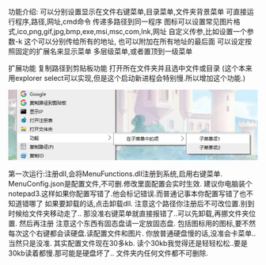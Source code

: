 功能介绍:
可以分别设置显示在文件右键菜单,目录菜单,文件夹背景菜单
可直接运行程序,路径,网址,cmd命令
传递多路径到同一程序
图标可以设置常见图片格式,ico,png,gif,jpg,bmp,exe,msi,msc,com,lnk,网址
自定义传参,比如设置一个参数-k 这个可以分别传给所有的地址, 也可以附加在所有地址的最后面
可以设定按照固定的扩展名来显示菜单
多层级菜单,或者置顶到一级菜单

扩展功能
复制路径到剪贴板功能
打开所在文件夹并且选中文件或目录 (这个本来用explorer select可以实现,但是这个启动新进程会特别慢.所以增加这个功能.)


![示例图片](Resource/menu.png)



第一次运行:注册dll,会将MenuFunctions.dll注册到系统,启用右键菜单.
MenuConfig.json是配置文件,不可删.修改里面配置会实时生效.
建议你电脑装个notepad3.这样如果你配置写错了.他会标记错误.而普通记事本你配置写错了也不知道错哪了
如果要卸载的话,点击卸载dll.
注意这个路径你注册后不可改位置.别到时候给文件夹移动走了.. 那没准右键菜单就直接报错了..可以先卸载,再挪文件夹位置. 然后再注册
注意这个东西有固态盘请一定放固态盘. 包括图标用的图标,要不然每次这个右键都会读硬盘.读配置文件和图片. 你放普通硬盘慢的话,没准会卡菜单.. 当然只是没准. 其实配置文件现在30多kb. 读个30kb我觉得还是轻轻松松..要是30kb读着都慢.那可能是硬盘坏了..
文件夹内任何文件都不可删除.